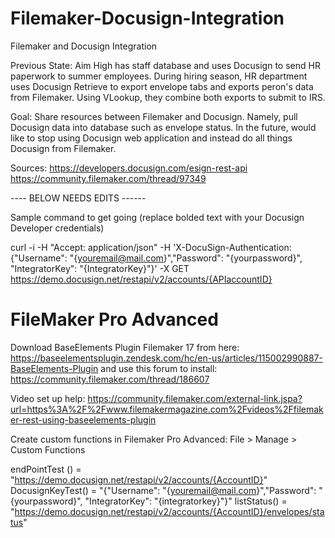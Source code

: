 # Filemaker-Docusign-Integration

Filemaker and Docusign Integration

Previous State: Aim High has staff database and uses Docusign to send HR paperwork to summer employees. During hiring season, HR department uses Docusign Retrieve to export envelope tabs and exports peron's data from Filemaker. Using VLookup, they combine both exports to submit to IRS.

Goal: Share resources between Filemaker and Docusign. Namely, pull Docusign data into database such as envelope status. In the future, would like to stop using Docusign web application and instead do all things Docusign from Filemaker.


Sources: 
https://developers.docusign.com/esign-rest-api
https://community.filemaker.com/thread/97349

---- BELOW NEEDS EDITS ------

Sample command to get going (replace bolded text with your Docusign Developer credentials)

curl -i -H "Accept: application/json" -H 'X-DocuSign-Authentication:{"Username": "{youremail@mail.com}","Password": "{yourpassword}", "IntegratorKey": "{IntegratorKey}"}' -X GET https://demo.docusign.net/restapi/v2/accounts/{APIaccountID}

# FileMaker Pro Advanced
Download BaseElements Plugin Filemaker 17 from here: https://baseelementsplugin.zendesk.com/hc/en-us/articles/115002990887-BaseElements-Plugin and use this forum to install: https://community.filemaker.com/thread/186607

Video set up help:
https://community.filemaker.com/external-link.jspa?url=https%3A%2F%2Fwww.filemakermagazine.com%2Fvideos%2Ffilemaker-rest-using-baseelements-plugin

Create custom functions in Filemaker Pro Advanced:
File > Manage > Custom Functions

endPointTest () = "https://demo.docusign.net/restapi/v2/accounts/{AccountID}"
DocusignKeyTest() = "{\"Username\": \"{youremail@mail.com}\",\"Password\": \"{yourpassword}\", \"IntegratorKey\": \"{integratorkey}\"}"
listStatus() = "https://demo.docusign.net/restapi/v2/accounts/{AccountID}/envelopes/status"
